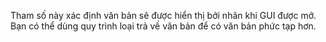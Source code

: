 Tham số này xác định văn bản sẽ được hiển thị bởi nhãn khi GUI được mở. Bạn có thể dùng quy trình loại trả về văn bản để có văn bản phức tạp hơn.